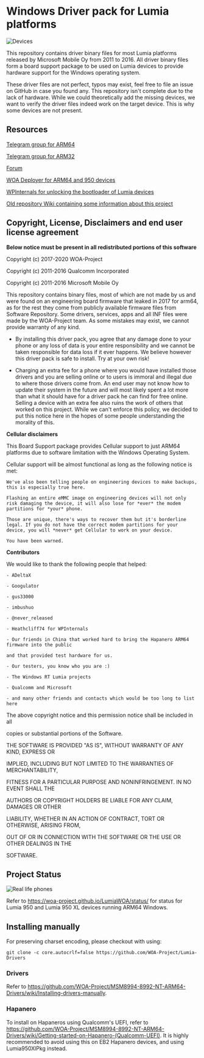 
# Windows Driver pack for Lumia platforms

![Devices](assets/banner.png)

This repository contains driver binary files for most Lumia platforms released by Microsoft Mobile Oy from 2011 to 2016.
All driver binary files form a board support package to be used on Lumia devices to provide hardware support for the Windows operating system.

These driver files are not perfect, typos may exist, feel free to file an issue on GitHub in case you found any.
This repository isn't complete due to the lack of hardware. While we could theoretically add the missing devices, we want to verify the driver files indeed work on the target device. This is why some devices are not present.

## Resources

[Telegram group for ARM64](https://t.me/joinchat/C-AWlUUp3wxdcLRKwNOYsA)

[Telegram group for ARM32](https://t.me/joinchat/C-AWlVMh3jq0tnvPpLAS0Q)

[Forum](https://woaproject.net)

[WOA Deployer for ARM64 and 950 devices](https://github.com/WOA-Project/WOA-Deployer-Lumia)

[WPInternals for unlocking the bootloader of Lumia devices](http://wpinternals.net)

[Old repository Wiki containing some information about this project](https://github.com/WOA-Project/MSM8994-8992-NT-ARM64-Drivers/wiki)

## Copyright, License, Disclaimers and end user license agreement

**Below notice must be present in all redistributed portions of this software**

Copyright (c) 2017-2020 WOA-Project

Copyright (c) 2011-2016 Qualcomm Incorporated

Copyright (c) 2011-2016 Microsoft Mobile Oy

This repository contains binary files, most of which are not made by us and were found on an engineering board firmware that leaked in 2017 for arm64, as for the rest they come from publicly available firmware files from Software Repository. Some drivers, services, apps and all INF files were made by the WOA-Project team. As some mistakes may exist, we cannot provide warranty of any kind. 

- By installing this driver pack, you agree that any damage done to your phone or any loss of data is your entire responsibility and we cannot be taken responsible for data loss if it ever happens. We believe however this driver pack is safe to install. Try at your own risk!

- Charging an extra fee for a phone where you would have installed those drivers and you are selling online or to users is immoral and illegal due to where those drivers come from. An end user may not know how to update their system in the future and will most likely spent a lot more than what it should have for a driver pack he can find for free online. Selling a device with an extra fee also ruins the work of others that worked on this project. While we can't enforce this policy, we decided to put this notice here in the hopes of some people understanding the morality of this.

**Cellular disclaimers**

This Board Support package provides Cellular support to just ARM64 platforms due to software limitation with the Windows Operating System.

Cellular support will be almost functional as long as the following notice is met:
```
We've also been telling people on engineering devices to make backups, this is especially true here.

Flashing an entire eMMC image on engineering devices will not only risk damaging the device, it will also lose for *ever* the modem partitions for *your* phone.

Those are unique, there's ways to recover them but it's borderline legal. If you do not have the correct modem partitions for your device, you will *never* get Cellular to work on your device.

You have been warned.
```

**Contributors**

We would like to thank the following people that helped:

```
- ADeltaX

- Googulator

- gus33000

- imbushuo

- @never_released

- Heathcliff74 for WPInternals

- Our friends in China that worked hard to bring the Hapanero ARM64 firmware into the public

and that provided test hardware for us.

- Our testers, you know who you are :)

- The Windows RT Lumia projects

- Qualcomm and Microsoft

- and many other friends and contacts which would be too long to list here
```

The above copyright notice and this permission notice shall be included in all

copies or substantial portions of the Software.

THE SOFTWARE IS PROVIDED "AS IS", WITHOUT WARRANTY OF ANY KIND, EXPRESS OR

IMPLIED, INCLUDING BUT NOT LIMITED TO THE WARRANTIES OF MERCHANTABILITY,

FITNESS FOR A PARTICULAR PURPOSE AND NONINFRINGEMENT. IN NO EVENT SHALL THE

AUTHORS OR COPYRIGHT HOLDERS BE LIABLE FOR ANY CLAIM, DAMAGES OR OTHER

LIABILITY, WHETHER IN AN ACTION OF CONTRACT, TORT OR OTHERWISE, ARISING FROM,

OUT OF OR IN CONNECTION WITH THE SOFTWARE OR THE USE OR OTHER DEALINGS IN THE

SOFTWARE.


## Project Status

![Real life phones](assets/real_life_phones.jpg)

Refer to https://woa-project.github.io/LumiaWOA/status/ for status for Lumia 950 and Lumia 950 XL devices running ARM64 Windows.

## Installing manually

For preserving charset encoding, please checkout with using:

```
git clone -c core.autocrlf=false https://github.com/WOA-Project/Lumia-Drivers
```

### Drivers

Refer to https://github.com/WOA-Project/MSM8994-8992-NT-ARM64-Drivers/wiki/Installing-drivers-manually.

### Hapanero

To install on Hapaneros using Qualcomm's UEFI, refer to https://github.com/WOA-Project/MSM8994-8992-NT-ARM64-Drivers/wiki/Getting-started-on-Hapanero-(Qualcomm-UEFI). It is highly recommended to avoid using this on EB2 Hapanero devices, and using Lumia950XlPkg instead.
